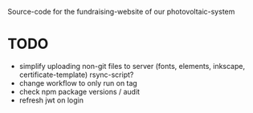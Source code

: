 Source-code for the fundraising-website of our photovoltaic-system

# TODO
- simplify uploading non-git files to server (fonts, elements, inkscape, certificate-template) rsync-script?
- change workflow to only run on tag
- check npm package versions / audit
- refresh jwt on login